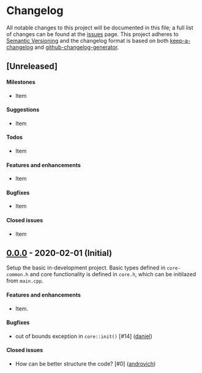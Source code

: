 # Changelog

All notable changes to this project will be documented in this file; a full list of changes can be found at the [issues] page. This project adheres to [Semantic Versioning] and the changelog format is based on both [keep-a-changelog] and [github-changelog-generator].

<!-- ------------------------------------------------------------------------------------------------------------------------------ -->

## [Unreleased]

#### Milestones

- Item

#### Suggestions

- Item

#### Todos

- Item

#### Features and enhancements

- Item

#### Bugfixes

- Item

#### Closed issues

- Item

<!-- ------------------------------------------------------------------------------------------------------------------------------ -->

## [0.0.0] - 2020-02-01 (Initial)
Setup the basic in-development project. Basic types defined in `core-common.h` and core functionality is defined in `core.h`, which can be initilazed from `main.cpp`.

#### Features and enhancements

- Item.

#### Bugfixes

- out of bounds exception in `core::init()` [\#14] ([daniel])

#### Closed issues

- How can be better structure the code? [\#0] ([androvich])

<!-- Links ------------------------------------------------------------------------------------------------------------------------ -->

<!-- -- External ------------------------------------------------------------------------------------------------------------------ -->

[Semantic Versioning]: https://semver.org/spec/v2.0.0.html
[keep-a-changelog]: https://github.com/olivierlacan/keep-a-changelog
[github-changelog-generator]: https://github.com/github-changelog-generator/github-changelog-generator
[issues]: https://github.com/HRC-FC/hrc-system/issues

<!-- -- Releases ------------------------------------------------------------------------------------------------------------------ -->

[0.2.0]: https://github.com/HRC-FC/hrc-system/compare/v0.1.0...v0.2.0
[0.1.0]: https://github.com/HRC-FC/hrc-system/releases/tag/v0.1.0
[0.0.0]: #changelog

<!-- -- Milestones----------------------------------------------------------------------------------------------------------------- -->

[\#M1]:  https://github.com/HRC-FC/hrc-system/milestone/1

<!-- -- Issues -------------------------------------------------------------------------------------------------------------------- -->

[\#1]:   https://github.com/HRC-FC/hrc-system/issues/1

<!-- -- Identities ---------------------------------------------------------------------------------------------------------------- -->

[androvich]: https:/github.com/martinandrovich
[daniel]: https://github.com/dscho15
[fcdean]: https://github.com/fcdean
